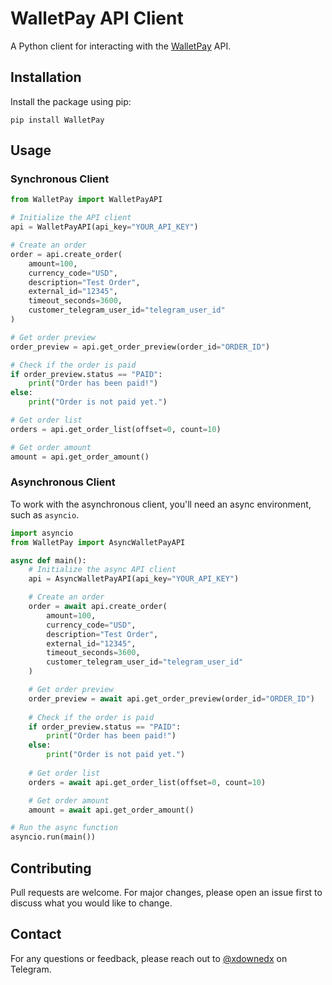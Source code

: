 # WalletPay API Client

A Python client for interacting with the [WalletPay](https://docs.wallet.tg/pay/#tag/Order-Reconciliation/operation/getOrderAmount) API.

## Installation

Install the package using pip:

```pip install WalletPay```


## Usage
### Synchronous Client

```python
from WalletPay import WalletPayAPI

# Initialize the API client
api = WalletPayAPI(api_key="YOUR_API_KEY")

# Create an order
order = api.create_order(
    amount=100,
    currency_code="USD",
    description="Test Order",
    external_id="12345",
    timeout_seconds=3600,
    customer_telegram_user_id="telegram_user_id"
)

# Get order preview
order_preview = api.get_order_preview(order_id="ORDER_ID")

# Check if the order is paid
if order_preview.status == "PAID":
    print("Order has been paid!")
else:
    print("Order is not paid yet.")

# Get order list
orders = api.get_order_list(offset=0, count=10)

# Get order amount
amount = api.get_order_amount()

```
### Asynchronous Client
To work with the asynchronous client, you'll need an async environment, such as `asyncio`.

```python
import asyncio
from WalletPay import AsyncWalletPayAPI

async def main():
    # Initialize the async API client
    api = AsyncWalletPayAPI(api_key="YOUR_API_KEY")

    # Create an order
    order = await api.create_order(
        amount=100,
        currency_code="USD",
        description="Test Order",
        external_id="12345",
        timeout_seconds=3600,
        customer_telegram_user_id="telegram_user_id"
    )

    # Get order preview
    order_preview = await api.get_order_preview(order_id="ORDER_ID")
    
    # Check if the order is paid
    if order_preview.status == "PAID":
        print("Order has been paid!")
    else:
        print("Order is not paid yet.")
    
    # Get order list
    orders = await api.get_order_list(offset=0, count=10)

    # Get order amount
    amount = await api.get_order_amount()

# Run the async function
asyncio.run(main())

```

## Contributing

Pull requests are welcome. For major changes, please open an issue first to discuss what you would like to change.

## Contact

For any questions or feedback, please reach out to [@xdownedx](https://t.me/xdownedx) on Telegram.